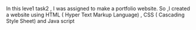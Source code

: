 In this leve1 task2 , I was assigned to make a portfolio website. So ,I created a website using HTML ( Hyper Text Markup Language) , CSS ( Cascading Style Sheet) and Java script


